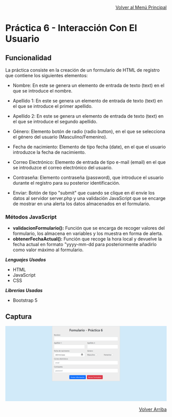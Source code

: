 <p align="right"><a href="https://github.com/JoseAlbertoZurera/DesarrolloWebEntornoCliente">Volver al Menú Principal</a></p>

# Práctica 6 - Interacción Con El Usuario

## Funcionalidad

La práctica consiste en la creación de un formulario de HTML de registro que contiene los siguientes elementos:

* Nombre: En este se genera un elemento de entrada de texto (text) en el que se introduce el nombre.

* Apellido 1: En este se genera un elemento de entrada de texto (text) en el que se introduce el primer apellido.

* Apellido 2: En este se genera un elemento de entrada de texto (text) en el que se introduce el segundo apellido.

* Género: Elemento botón de radio (radio button), en el que se selecciona el género del usuario (Masculino/Femenino).

* Fecha de nacimiento: Elemento de tipo fecha (date), en el que el usuario introduzce la fecha de nacimiento.

* Correo Electrónico: Elemento de entrada de tipo e-mail (email) en el que se introduzce el correo electrónico del usuario.

* Contraseña: Elemento contraseña (password), que introduce el usuario durante el registro para su posterior identificación.

* Enviar: Botón de tipo "submit" que cuando se clique en él envíe los datos al servidor server.php y una validación JavaScript que se encarge de mostrar en una alerta los datos almacenados en el formulario.

### Métodos JavaScript

* **validacionFormulario():** Función que se encarga de recoger valores del formulario, los almacena en variables y los muestra en forma de alerta.
* **obtenerFechaActual():** Función que recoge la hora local y devuelve la fecha actual en formato "yyyy-mm-dd para posteriormente añadirlo como valor máximo al formulario.

***Lenguajes Usados***

* HTML
* JavaScript
* CSS

***Librerias Usadas***

* Bootstrap 5

## Captura

![sgml1.png](captura.png)

<p align="right"><a href="#top">Volver Arriba</a></p>
